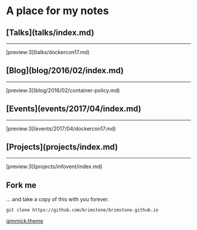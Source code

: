 A place for my notes
====================

<div class="row"><div class="col-md-6"><h2>[Talks](talks/index.md)</h2><hr>
[preview:3](talks/dockercon17.md)
</div><div class="col-md-6"><h2>[Blog](blog/2016/02/index.md)</h2><hr>
[preview:3](blog/2016/02/container-policy.md)
</div></div>
<div class="row"><div class="col-md-6"><h2>[Events](events/2017/04/index.md)</h2><hr>
[preview:3](events/2017/04/dockercon17.md)
</div><div class="col-md-6"><h2>[Projects](projects/index.md)</h2><hr>
[preview:3](projects/infovent/index.md)
</div></div>

Fork me
-------

... and take a copy of this with you forever.

	git clone https://github.com/brimstone/brimstone.github.io

[gimmick:theme](readable)
